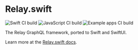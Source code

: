 # Relay.swift

![Swift CI build](https://github.com/relay-tools/Relay.swift/workflows/Swift/badge.svg?event=push) ![JavaScript CI build](https://github.com/relay-tools/Relay.swift/workflows/JavaScript/badge.svg?event=push) ![Example apps CI build](https://github.com/relay-tools/Relay.swift/workflows/Examples/badge.svg?event=push)

The Relay GraphQL framework, ported to Swift and SwiftUI.

Learn more at the [Relay.swift docs](https://relay-tools.github.io/Relay.swift/).
